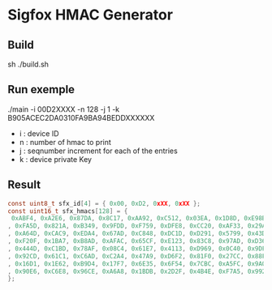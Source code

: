 # Sigfox HMAC Generator

## Build
sh ./build.sh

## Run exemple
./main -i 00D2XXXX -n 128 -j 1 -k B905ACEC2DA0310FA9BA94BEDDXXXXXX
 - i : device ID
 - n : number of hmac to print
 - j : seqnumber increment for each of the entries
 - k : device private Key

 ## Result
 ```C
const uint8_t sfx_id[4] = { 0x00, 0xD2, 0xXX, 0xXX };
const uint16_t sfx_hmacs[128] = { 
  0xABF4, 0xA2E6, 0x87DA, 0x8C17, 0xAA92, 0xC512, 0x03EA, 0x1D8D, 0xE98B, 0xB307, 0x030D, 0x67A5, 0x8C7B, 0xF78A, 0x7949, 0x777C
, 0xFA5D, 0x821A, 0xB349, 0x9FDD, 0xF759, 0xDFE8, 0xCC20, 0xAF33, 0x29AC, 0xC83C, 0x8244, 0x4901, 0xE7BF, 0x5505, 0x394F, 0xE775
, 0xA64D, 0xCAC9, 0xEDA4, 0x67AD, 0xC848, 0xDC1D, 0xD291, 0x5799, 0x43D5, 0x2DF3, 0xC54D, 0xF2EB, 0xB858, 0xA1EC, 0xAEEF, 0x45DE
, 0xF20F, 0x1BA7, 0xB8AD, 0xAFAC, 0x65CF, 0xE123, 0x83C8, 0x97AD, 0xD360, 0x94C3, 0x7114, 0xD189, 0x9A4F, 0xAA89, 0x2AF1, 0x8614
, 0x444D, 0xC1BD, 0x78AF, 0x08C4, 0x61E7, 0x4113, 0xD969, 0x0C40, 0x9DFF, 0x8C5F, 0x78C3, 0xA62B, 0xA8C3, 0x7967, 0xE3EB, 0xAB16
, 0x92CD, 0x61C1, 0xC6AD, 0xC2A4, 0x47A9, 0xD6F2, 0x81F0, 0x27CC, 0x88FD, 0xDB30, 0xEA8C, 0x2F94, 0xA7D3, 0x1A8C, 0x51C6, 0xC6A9
, 0x16D1, 0x1E62, 0xB9D4, 0x17F7, 0x6E35, 0x6F54, 0x7CBC, 0xA5FC, 0x9A02, 0x10F6, 0x50CD, 0xF28B, 0x46E5, 0x9D9A, 0xB5A5, 0x413E
, 0x90E6, 0xC6E8, 0x96CE, 0xA6A8, 0x1BDB, 0x2D2F, 0x4B4E, 0xF7A5, 0x9921, 0x91D2, 0x139E, 0x40B3, 0xD57A, 0x55E9, 0xE655, 0xDE14
};

 ```